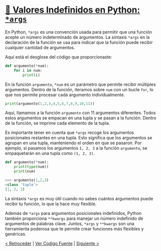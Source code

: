 # [🎁 Valores Indefinidos en Python: `*args`](https://github.com/YonRasgg/Curso-de-Python-Desde-Cero/blob/main/9.%20Funciones/7.ValoresIndefinidos.py)

En Python, `*args` es una convención usada para permitir que una función acepte un número indeterminado de argumentos. La sintaxis `*args` en la declaración de la función se usa para indicar que la función puede recibir cualquier cantidad de argumentos.

Aquí está el desglose del código que proporcionaste:

```python
def argumento(*num):
    for i in num:
        print(i)
```

En la función `argumento`, `*num` es un parámetro que permite recibir múltiples argumentos. Dentro de la función, iteramos sobre `num` con un bucle `for`, lo que nos permite procesar cada argumento individualmente.

```python
print(argumento(1,2,3,4,5,6,7,8,9,10,11))
```

Aquí, llamamos a la función `argumento` con 11 argumentos diferentes. Todos estos argumentos se empacan en una tupla y se pasan a la función. Dentro de la función, se imprime cada elemento de la tupla.

Es importante tener en cuenta que `*args` recoge los argumentos posicionales restantes en una tupla. Esto significa que los argumentos se agrupan en una tupla, manteniendo el orden en que se pasaron. Por ejemplo, si pasamos los argumentos `1, 2, 3` a la función `argumento`, se empaquetarán en una tupla como `(1, 2, 3)`.

```python
def argumento(*num):
    print(type(num))
    print(num)
```

```python  
>>> argumento(1,2,3)    
<class 'tuple'>
(1, 2, 3)
```

La sintaxis `*args` es muy útil cuando no sabes cuántos argumentos puede recibir tu función, lo que la hace muy flexible.

Además de `*args` para argumentos posicionales indefinidos, Python también proporciona `**kwargs` para manejar un número indefinido de argumentos de palabras clave. Juntos, `*args` y `**kwargs` son una herramienta poderosa que te permite crear funciones más flexibles y genéricas.

[< Retroceder](https://github.com/YonRasgg/Curso-de-Python-Desde-Cero/blob/main/9.%20Funciones/7.ValoresIndefinidos.md) | [Ver Codigo Fuente](https://github.com/YonRasgg/Curso-de-Python-Desde-Cero/blob/main/9.%20Funciones/7.ValoresIndefinidos.py) | [Siguiente >](https://github.com/YonRasgg/Curso-de-Python-Desde-Cero/blob/main/9.%20Funciones/Ejercicios.md)

